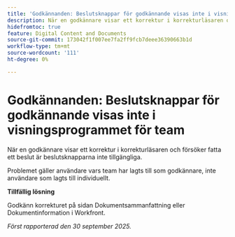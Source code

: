 ```yaml
---
title: 'Godkännanden: Beslutsknappar för godkännande visas inte i visningsprogrammet för team'
description: När en godkännare visar ett korrektur i korrekturläsaren och försöker fatta ett beslut är beslutsknapparna inte tillgängliga. Det finns en lösning.
hidefromtoc: true
feature: Digital Content and Documents
source-git-commit: 173042f1f007ee7fa2ff9fcb7deee36390663b1d
workflow-type: tm+mt
source-wordcount: '111'
ht-degree: 0%

---
```



# Godkännanden: Beslutsknappar för godkännande visas inte i visningsprogrammet för team

När en godkännare visar ett korrektur i korrekturläsaren och försöker fatta ett beslut är beslutsknapparna inte tillgängliga.

Problemet gäller användare vars team har lagts till som godkännare, inte användare som lagts till individuellt.

**Tillfällig lösning**

Godkänn korrekturet på sidan Dokumentsammanfattning eller Dokumentinformation i Workfront.

_Först rapporterad den 30 september 2025._
